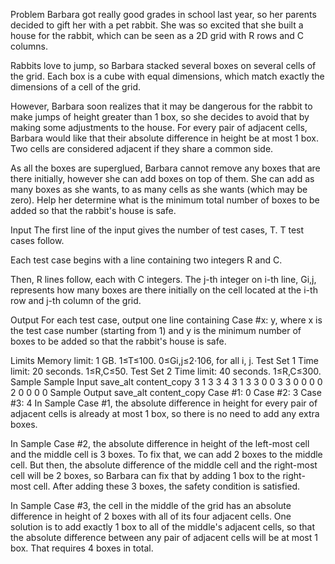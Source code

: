 Problem
Barbara got really good grades in school last year, so her parents decided to gift her with a pet rabbit. She was so excited that she built a house for the rabbit, which can be seen as a 2D grid with R rows and C columns.

Rabbits love to jump, so Barbara stacked several boxes on several cells of the grid. Each box is a cube with equal dimensions, which match exactly the dimensions of a cell of the grid.

However, Barbara soon realizes that it may be dangerous for the rabbit to make jumps of height greater than 1 box, so she decides to avoid that by making some adjustments to the house. For every pair of adjacent cells, Barbara would like that their absolute difference in height be at most 1 box. Two cells are considered adjacent if they share a common side.

As all the boxes are superglued, Barbara cannot remove any boxes that are there initially, however she can add boxes on top of them. She can add as many boxes as she wants, to as many cells as she wants (which may be zero). Help her determine what is the minimum total number of boxes to be added so that the rabbit's house is safe.

Input
The first line of the input gives the number of test cases, T. T test cases follow.

Each test case begins with a line containing two integers R and C.

Then, R lines follow, each with C integers. The j-th integer on i-th line, Gi,j, represents how many boxes are there initially on the cell located at the i-th row and j-th column of the grid.

Output
For each test case, output one line containing Case #x: y, where x is the test case number (starting from 1) and y is the minimum number of boxes to be added so that the rabbit's house is safe.

Limits
Memory limit: 1 GB.
1≤T≤100.
0≤Gi,j≤2⋅106, for all i, j.
Test Set 1
Time limit: 20 seconds.
1≤R,C≤50.
Test Set 2
Time limit: 40 seconds.
1≤R,C≤300.
Sample
Sample Input
save_alt
content_copy
3
1 3
3 4 3
1 3
3 0 0
3 3
0 0 0
0 2 0
0 0 0
Sample Output
save_alt
content_copy
Case #1: 0
Case #2: 3
Case #3: 4
In Sample Case #1, the absolute difference in height for every pair of adjacent cells is already at most 1 box, so there is no need to add any extra boxes.

In Sample Case #2, the absolute difference in height of the left-most cell and the middle cell is 3 boxes. To fix that, we can add 2 boxes to the middle cell. But then, the absolute difference of the middle cell and the right-most cell will be 2 boxes, so Barbara can fix that by adding 1 box to the right-most cell. After adding these 3 boxes, the safety condition is satisfied.

In Sample Case #3, the cell in the middle of the grid has an absolute difference in height of 2 boxes with all of its four adjacent cells. One solution is to add exactly 1 box to all of the middle's adjacent cells, so that the absolute difference between any pair of adjacent cells will be at most 1 box. That requires 4 boxes in total.
